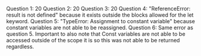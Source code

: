 Question 1: 20
Question 2: 20
Question 3: 20
Question 4: "ReferenceError: result is not defined" because it exists outside the blocks allowed for the let keyword.
Question 5: "TypeError: Assignment to constant variable" because constant variables are not able to be reassigned.
Question 6: Same error as question 5. Important to also note that Const variables are not able to be accessed outside of the scope it is so this was not able to be returned regardless.
